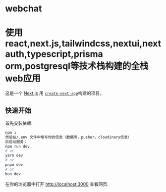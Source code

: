 # webchat
使用react,next.js,tailwindcss,nextui,nextauth,typescript,prisma orm,postgresql等技术栈构建的全栈web应用
=======
这是一个 [Next.js](https://nextjs.org/) 用 [`create-next-app`](https://github.com/vercel/next.js/tree/canary/packages/create-next-app)构建的项目。

## 快速开始

首先安装依赖:
```bash
npm i
然后在/.env 文件中填写你的信息（数据库，pusher，cloudinary信息）
后启动服务：
npm run dev
# or
yarn dev
# or
pnpm dev
# or
bun dev
```

在你的浏览器中打开 [http://localhost:3000](http://localhost:3000) 查看网页.
